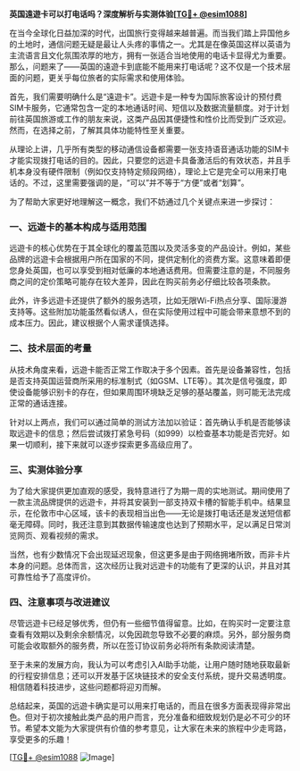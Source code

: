 **英国遠遊卡可以打电话吗？深度解析与实测体验[[TG💪+ @esim1088](https://t.me/s/esim1088)]**

在当今全球化日益加深的时代，出国旅行变得越来越普遍。而当我们踏上异国他乡的土地时，通信问题无疑是最让人头疼的事情之一。尤其是在像英国这样以英语为主流语言且文化氛围浓厚的地方，拥有一张适合当地使用的电话卡显得尤为重要。那么，问题来了——英国的遠遊卡到底能不能用来打电话呢？这不仅是一个技术层面的问题，更关乎每位旅者的实际需求和使用体验。

首先，我们需要明确什么是“遠遊卡”。远遊卡是一种专为国际旅客设计的预付费SIM卡服务，它通常包含一定的本地通话时间、短信以及数据流量额度。对于计划前往英国旅游或工作的朋友来说，这类产品因其便捷性和性价比而受到广泛欢迎。然而，在选择之前，了解其具体功能特性至关重要。

从理论上讲，几乎所有类型的移动通信设备都需要一张支持语音通话功能的SIM卡才能实现拨打电话的目的。因此，只要您的远遊卡具备激活后的有效状态，并且手机本身没有硬件限制（例如仅支持特定频段网络），理论上它是完全可以用来打电话的。不过，这里需要强调的是，“可以”并不等于“方便”或者“划算”。

为了帮助大家更好地理解这一概念，我们不妨通过几个关键点来进一步探讨：

### **一、远遊卡的基本构成与适用范围**
远遊卡的核心优势在于其全球化的覆盖范围以及灵活多变的产品设计。例如，某些品牌的远遊卡会根据用户所在国家的不同，提供定制化的资费方案。这意味着即便您身处英国，也可以享受到相对低廉的本地通话费用。但需要注意的是，不同服务商之间的定价策略可能存在较大差异，因此在购买前务必仔细比较各项条款。

此外，许多远遊卡还提供了额外的服务选项，比如无限Wi-Fi热点分享、国际漫游支持等。这些附加功能虽然看似诱人，但在实际使用过程中可能会带来意想不到的成本压力。因此，建议根据个人需求谨慎选择。

### **二、技术层面的考量**
从技术角度来看，远遊卡能否正常工作取决于多个因素。首先是设备兼容性，包括是否支持英国运营商所采用的标准制式（如GSM、LTE等）。其次是信号强度，即使设备能够识别卡的存在，但如果周围环境缺乏足够的基站覆盖，则可能无法完成正常的通话连接。

针对以上两点，我们可以通过简单的测试方法加以验证：首先确认手机是否能够读取远遊卡的信息；然后尝试拨打紧急号码（如999）以检查基本功能是否完好。如果一切顺利，接下来就可以逐步探索更多高级应用了。

### **三、实测体验分享**
为了给大家提供更加直观的感受，我特意进行了为期一周的实地测试。期间使用了一款主流品牌提供的远遊卡，并将其安装到一部支持双卡槽的智能手机中。结果显示，在伦敦市中心区域，该卡的表现相当出色——无论是拨打电话还是发送短信都毫无障碍。同时，我还注意到其数据传输速度也达到了预期水平，足以满足日常浏览网页、观看视频的需求。

当然，也有少数情况下会出现延迟现象，但这更多是由于网络拥堵所致，而非卡片本身的问题。总体而言，这次经历让我对远遊卡的功能有了更深的认识，并且对其可靠性给予了高度评价。

### **四、注意事项与改进建议**
尽管远遊卡已经足够优秀，但仍有一些细节值得留意。比如，在购买时一定要注意查看有效期以及剩余余额情况，以免因疏忽导致不必要的麻烦。另外，部分服务商可能会收取额外的服务费，所以在签订协议前务必将所有条款阅读清楚。

至于未来的发展方向，我认为可以考虑引入AI助手功能，让用户随时随地获取最新的行程安排信息；还可以开发基于区块链技术的安全支付系统，提升交易透明度。相信随着科技进步，这些问题都将迎刃而解。

总结起来，英国的远遊卡确实是可以用来打电话的，而且在很多方面表现得非常出色。但对于初次接触此类产品的用户而言，充分准备和细致规划仍是必不可少的环节。希望本文能为大家提供有价值的参考意见，让大家在未来的旅程中少走弯路，享受更多的乐趣！

[[TG💪+ @esim1088](https://t.me/s/esim1088) ![Image](https://i.postimg.cc/4NQfJmqS/Snipaste-2025-05-13-00-14-12.png)]